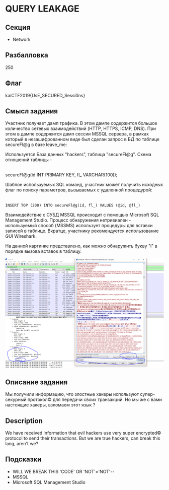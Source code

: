 # QUERY LEAKAGE

## Секция
- Network

## Разбалловка
250

## Флаг
kaiCTF2019{UsE_SECURED_Sessi0ns}

## Смысл задания
Участник получает дамп трафика. В этом дампе содержится большое количество сетевых взаимодействий (HTTP, HTTPS, ICMP, DNS). При этом в дампе содержится дамп сессии MSSQL сервера, в рамках который в незашифрованном виде был сделан запрос в БД по таблице secureFl@g в базе leave_me:

Используется База данных "hackers", таблица "secureFl@g". Схема отношений таблицы - 

<br>secureFl@g(id INT PRIMARY KEY, fl_ VARCHAR(100)); </br>


Шаблон используемых SQL команд, участник может получить исходных флаг по поиску параметров, вызываемых с удаленной процедурой:

<code sql>
INSERT TOP (200) INTO secureFl@g(id, fl_) VALUES (@id, @fl_)
</code>

Взаимодействие с СУБД MSSQL происходит с помощью Microsoft SQL Management Studio. Процесс обнаружения нетривиален - используемый способ (MSSMS) использует процедуры для вставки записей в таблице.
Вкратце, участнику рекомендуется использование GUI Wireshark. 

На данной картинке представлено, как можно обнаружить букву "i" в порядке вызова вставок в таблицу.

![](way_of_solving.png)




## Описание задания
Мы получили информацию, что злостные хакеры используют супер-секурный протокол© для передачи своих транзакций. Но мы же с вами настоящие хакеры, взломаем этот язык ?

## Description
We have received information that evil hackers use very super encrypted© protocol to send their transactions. But we are true hackers, can break this lang, aren't we?

## Подсказки
- WILL WE BREAK THIS 'CODE' OR 'NOT'='NOT'--
- MSSQL
- Microsoft SQL Management Studio 
